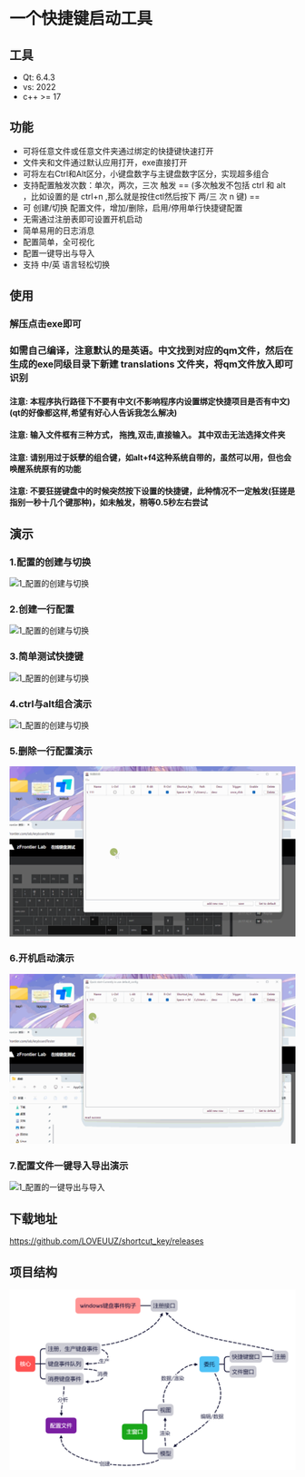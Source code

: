 # 一个快捷键启动工具

## 工具
* Qt: 6.4.3
* vs: 2022
* c++ >= 17

## 功能
* 可将任意文件或任意文件夹通过绑定的快捷键快速打开
* 文件夹和文件通过默认应用打开，exe直接打开
* 可将左右Ctrl和Alt区分，小键盘数字与主键盘数字区分，实现超多组合
* 支持配置触发次数：单次，两次，三次 触发 == (多次触发不包括 ctrl 和 alt ，比如设置的是 ctrl+n ,那么就是按住ctl然后按下 两/三 次 n 键) ==
* 可 创建/切换 配置文件，增加/删除，启用/停用单行快捷键配置
* 无需通过注册表即可设置开机启动
* 简单易用的日志消息
* 配置简单，全可视化
* 配置一键导出与导入
* 支持 中/英 语言轻松切换

## 使用
### 解压点击exe即可
### 如需自己编译，注意默认的是英语。中文找到对应的qm文件，然后在生成的exe同级目录下新建 translations 文件夹，将qm文件放入即可识别

#### 注意:  本程序执行路径下不要有中文(不影响程序内设置绑定快捷项目是否有中文)(qt的好像都这样,希望有好心人告诉我怎么解决)
#### 注意:  输入文件框有三种方式， 拖拽,双击,直接输入。 其中双击无法选择文件夹
#### 注意:  请别用过于妖孽的组合键，如alt+f4这种系统自带的，虽然可以用，但也会唤醒系统原有的功能
#### 注意:  不要狂搓键盘中的时候突然按下设置的快捷键，此种情况不一定触发(狂搓是指别一秒十几个键那种)，如未触发，稍等0.5秒左右尝试

## 演示
### 1.配置的创建与切换
![1_配置的创建与切换](https://github.com/LOVEUUZ/res/blob/main/uuz_shortcut_key/1_%E9%85%8D%E7%BD%AE%E7%9A%84%E5%88%9B%E5%BB%BA%E4%B8%8E%E5%88%87%E6%8D%A2.gif?raw=true)

### 2.创建一行配置
![1_配置的创建与切换](https://github.com/LOVEUUZ/res/blob/main/uuz_shortcut_key/2._%E5%88%9B%E5%BB%BA%E4%B8%80%E8%A1%8C%E9%85%8D%E7%BD%AE.gif?raw=true)
 
### 3.简单测试快捷键
![1_配置的创建与切换](https://github.com/LOVEUUZ/res/blob/main/uuz_shortcut_key/3_%E7%AE%80%E5%8D%95%E6%B5%8B%E8%AF%95%E5%BF%AB%E6%8D%B7%E9%94%AE.gif?raw=true)
 
### 4.ctrl与alt组合演示
![1_配置的创建与切换](https://github.com/LOVEUUZ/res/blob/main/uuz_shortcut_key/4_ctrl%E4%B8%8Ealt%E7%BB%84%E5%90%88%E6%BC%94%E7%A4%BA.gif?raw=true)

### 5.删除一行配置演示
![1_配置的创建与切换](https://github.com/LOVEUUZ/res/blob/main/uuz_shortcut_key/5_%E5%88%A0%E9%99%A4%E4%B8%80%E8%A1%8C%E9%85%8D%E7%BD%AE%E6%BC%94%E7%A4%BA.gif?raw=true)

### 6.开机启动演示
![1_配置的创建与切换](https://github.com/LOVEUUZ/res/blob/main/uuz_shortcut_key/6_%E5%BC%80%E6%9C%BA%E5%90%AF%E5%8A%A8%E6%BC%94%E7%A4%BA.gif?raw=true)

### 7.配置文件一键导入导出演示
![1_配置的一键导出与导入](https://github.com/LOVEUUZ/res/blob/main/uuz_shortcut_key/7_%E4%B8%80%E9%94%AE%E5%AF%BC%E5%85%A5%E4%B8%8E%E5%AF%BC%E5%87%BA%E9%85%8D%E7%BD%AE.gif?raw=true)

## 下载地址
https://github.com/LOVEUUZ/shortcut_key/releases

## 项目结构 
![项目结构](https://github.com/LOVEUUZ/res/blob/main/uuz_shortcut_key/%E7%BB%93%E6%9E%84.png?raw=true)
